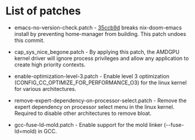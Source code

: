 # List of patches

- emacs-no-version-check.patch - [35ccb9d](https://github.com/NixOS/nixpkgs/commit/35ccb9db3f4f0872f05d175cf53d0e1f87ff09ea) breaks nix-doom-emacs install by preventing home-manager from building. This patch undoes this commit.

- cap_sys_nice_begone.patch - By applying this patch, the AMDGPU kernel driver will ignore process privileges and allow any application to create high priority contexts.

- enable-optimization-level-3.patch - Enable level 3 optimization (CONFIG_CC_OPTIMIZE_FOR_PERFORMANCE_O3) for the linux kernel for various architectures.

- remove-expert-dependency-on-processor-select.patch - Remove the expert dependency on processor select menu in the linux kernel. Required to disable other architectures to remove bloat.

- gcc-fuse-ld-mold.patch - Enable support for the mold linker (--fuse-ld=mold) in GCC.
